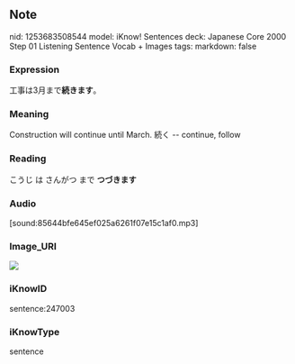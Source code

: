 ## Note
nid: 1253683508544
model: iKnow! Sentences
deck: Japanese Core 2000 Step 01 Listening Sentence Vocab + Images
tags: 
markdown: false

### Expression
<!DOCTYPE html>
<title></title>
工事は3月まで<b>続きます</b>。



### Meaning
Construction will continue until March.
続く -- continue, follow

### Reading
<!DOCTYPE html>
<title></title>
こうじ は さんがつ まで <b>つづきます</b>



### Audio
[sound:85644bfe645ef025a6261f07e15c1af0.mp3]

### Image_URI
<!DOCTYPE html>
<title></title>
<img src="be0191d4644012e6d052ee4ecee3ef4e.jpg">



### iKnowID
sentence:247003

### iKnowType
sentence
